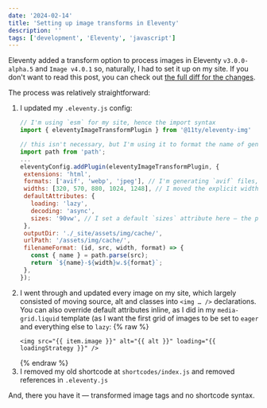 ```yaml
---
date: '2024-02-14'
title: 'Setting up image transforms in Eleventy'
description: ''
tags: ['development', 'Eleventy', 'javascript']
---
```

Eleventy added a transform option to process images in Eleventy `v3.0.0-alpha.5` and `Image v4.0.1` so, naturally, I had to set it up on my site. If you don't want to read this post, you can check out [the full diff for the changes](https://github.com/cdransf/coryd.dev/commit/7e1597b36a07e9bd18c015c2bddd193e70799d6b).<!-- excerpt -->

The process was relatively straightforward:

1. I updated my `.eleventy.js` config:
   ```javascript
   // I'm using `esm` for my site, hence the import syntax
   import { eleventyImageTransformPlugin } from '@11ty/eleventy-img'

   // this isn't necessary, but I'm using it to format the name of generated image files
   import path from 'path';
   ...
   eleventyConfig.addPlugin(eleventyImageTransformPlugin, {
    extensions: 'html',
    formats: ['avif', 'webp', 'jpeg'], // I'm generating `avif` files, the docs include just `webp` and `jpeg`
    widths: [320, 570, 880, 1024, 1248], // I moved the explicit widths over from my old shortcode
    defaultAttributes: {
      loading: 'lazy',
      decoding: 'async',
      sizes: '90vw', // I set a default `sizes` attribute here — the plugin errored out without it and I didn't want to set it per image
    },
    outputDir: './_site/assets/img/cache/',
    urlPath: '/assets/img/cache/',
    filenameFormat: (id, src, width, format) => {
      const { name } = path.parse(src);
      return `${name}-${width}w.${format}`;
    },
   });
   ```
2. I went  through and updated every image on my site,  which largely consisted of moving source, alt and classes into `<img … />` declarations. You can also override default attributes inline, as I did in my `media-grid.liquid` template (as I want the first grid of images to be set to `eager` and everything else to `lazy`:
   {% raw %}
   ```liquid
   <img src="{{ item.image }}" alt="{{ alt }}" loading="{{ loadingStrategy }}" />
   ```
   {% endraw %}
3. I removed my old shortcode at `shortcodes/index.js` and removed references in `.eleventy.js`

And, there you have it — transformed image tags and no shortcode syntax.